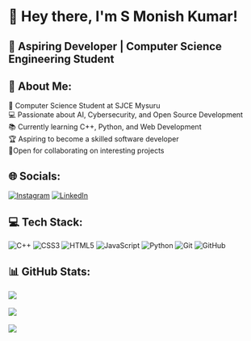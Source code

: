 # 👋 Hey there, I'm S Monish Kumar!

## 🚀 Aspiring Developer | Computer Science Engineering Student

## 📌 About Me:
🏫 Computer Science Student at SJCE Mysuru<br>
💻 Passionate about AI, Cybersecurity, and Open Source Development<br>
📚 Currently learning C++, Python, and Web Development<br>
🏆 Aspiring to become a skilled software developer<br>
🤝Open for collaborating on interesting projects


## 🌐 Socials:
[![Instagram](https://img.shields.io/badge/Instagram-%23E4405F.svg?logo=Instagram&logoColor=white)](https://instagram.com/monish__ks) [![LinkedIn](https://img.shields.io/badge/LinkedIn-%230077B5.svg?logo=linkedin&logoColor=white)](https://www.linkedin.com/in/smonishkumar/) 

## 💻 Tech Stack:
![C++](https://img.shields.io/badge/c++-%2300599C.svg?style=for-the-badge&logo=c%2B%2B&logoColor=white) ![CSS3](https://img.shields.io/badge/css3-%231572B6.svg?style=for-the-badge&logo=css3&logoColor=white) ![HTML5](https://img.shields.io/badge/html5-%23E34F26.svg?style=for-the-badge&logo=html5&logoColor=white) ![JavaScript](https://img.shields.io/badge/javascript-%23323330.svg?style=for-the-badge&logo=javascript&logoColor=%23F7DF1E) ![Python](https://img.shields.io/badge/python-3670A0?style=for-the-badge&logo=python&logoColor=ffdd54) ![Git](https://img.shields.io/badge/git-%23F05033.svg?style=for-the-badge&logo=git&logoColor=white) ![GitHub](https://img.shields.io/badge/github-%23121011.svg?style=for-the-badge&logo=github&logoColor=white)

## 📊 GitHub Stats:
![](https://github-readme-stats.vercel.app/api?username=smonishkumar&theme=dark&hide_border=false&include_all_commits=true&count_private=true)<br/><br/>
![](https://streak-stats.demolab.com?user=smonishkumar&theme=dark&hide_border=false)<br/><br/>
![](https://github-readme-stats.vercel.app/api/top-langs/?username=smonishkumar&theme=dark&hide_border=false&include_all_commits=true&count_private=true&layout=compact)


